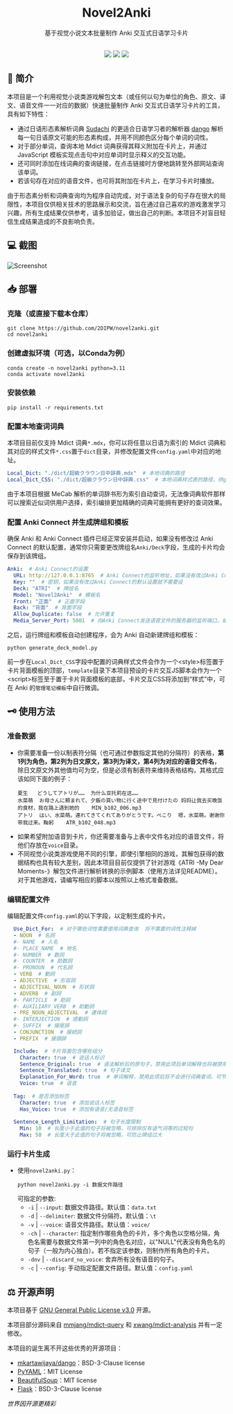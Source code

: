 <div class="title" align=center>
    <h1>Novel2Anki</h1>
	<div>基于视觉小说文本批量制作 Anki 交互式日语学习卡片</div>
    <br/>
    <p>
        <img src="https://img.shields.io/github/license/2DIPW/audio_dataset_vpr">
    	  <img src="https://img.shields.io/badge/python-3.11-blue">
        <img src="https://img.shields.io/github/stars/2DIPW/novel2anki?style=social">
    </p>
</div>

## 🚩 简介
本项目是一个利用视觉小说类游戏解包文本（或任何以句为单位的角色、原文、译文、语音文件一一对应的数据）快速批量制作 Anki 交互式日语学习卡片的工具，具有如下特性：
* 通过日语形态素解析词典 [Sudachi](https://github.com/WorksApplications/Sudachi) 的更适合日语学习者的解析器 [dango](https://github.com/mkartawijaya/dango) 解析每一句日语原文可能的形态素构成，并用不同颜色区分每个单词的词性。
* 对于部分单词，查询本地 Mdict 词典获得其释义附加在卡片上，并通过 JavaScript 模板实现点击句中对应单词时显示释义的交互功能。
* 还可同时添加在线词典的查询链接，在点击链接时方便地跳转至外部网站查询该单词。
* 若该句存在对应的语音文件，也可将其附加在卡片上，在学习卡片时播放。

由于形态素分析和词典查询均为程序自动完成，对于语法复杂的句子存在很大的局限性，本项目仅供相关技术的思路展示和交流，旨在通过自己喜欢的游戏激发学习兴趣，所有生成结果仅供参考，请多加验证，做出自己的判断。本项目不对盲目轻信生成结果造成的不良影响负责。

## 💻 截图
![Screenshot]()

## 📥 部署
### 克隆（或直接下载本仓库）
```shell
git clone https://github.com/2DIPW/novel2anki.git
cd novel2anki
```
### 创建虚拟环境（可选，以Conda为例）
```shell
conda create -n novel2anki python=3.11
conda activate novel2anki
```
### 安装依赖
```shell
pip install -r requirements.txt
```

### 配置本地查词词典
本项目目前仅支持 Mdict 词典`*.mdx`，你可以将任意以日语为索引的 Mdict 词典和其对应的样式文件`*.css`置于`dict`目录，并修改配置文件`config.yaml`中对应的地址。
```yaml
Local_Dict: "./dict/超級クラウン日中辞典.mdx"  # 本地词典的路径
Local_Dict_CSS: "./dict/超級クラウン日中辞典.css"  # 本地词典样式表的路径，供generate_deck_model.py自动生成Anki模板用
```

由于本项目根据 MeCab 解析的单词辞书形为索引自动查词，无法像词典软件那样可以搜索近似词供用户选择，索引编排更加精确的词典可能拥有更好的查词效果。

### 配置 Anki Connect 并生成牌组和模板
确保 Anki 和 Anki Connect 插件已经正常安装并启动，如果没有修改过 Anki Connect 的默认配置，通常你只需要更改牌组名`Anki/Deck`字段，生成的卡片均会保存到该牌组。
```yaml
Anki:  # Anki Connect的设置
  URL: http://127.0.0.1:8765  # Anki Connect的监听地址，如果没有改过Anki Connect的默认设置就不需要改
  Key: ""  # 密钥，如果没有改过Anki Connect的默认设置就不需要设
  Deck: "ATRI"  # 牌组名
  Model: "Novel2Anki"  # 模板名
  Front: "正面"  # 正面字段
  Back: "背面"  # 背面字段
  Allow_Duplicate: false  # 允许重复
  Media_Server_Port: 5001  # 向Anki Connect发送语音文件的服务器的监听端口，如果没有端口冲突就不需要改
```

之后，运行牌组和模板自动创建程序，会为 Anki 自动新建牌组和模板：
```shell
python generate_deck_model.py
```
前一步在`Local_Dict_CSS`字段中配置的词典样式文件会作为一个\<style\>标签置于卡片背面模板的顶部，`template`目录下本项目预设的卡片交互JS脚本会作为一个\<script\>标签至于置于卡片背面模板的底部，卡片交互CSS将添加到“样式”中，可在 Anki 的`管理笔记模板`中自行微调。

## 🗝 使用方法
### 准备数据
- 你需要准备一份以制表符分隔（也可通过参数指定其他的分隔符）的表格，**第1列为角色，第2列为日文原文，第3列为译文，第4列为对应的语音文件名**，除日文原文外其他值均可为空，但是必须有制表符来维持表格结构，其格式应该如同下面的例子：
   ```
   夏生	どうしてアトリが……	为什么亚托莉在这……	
   水菜萌	お母さんに頼まれて、夕飯の買い物に行く途中で見付けたの	妈妈让我去买晚饭的食材，我在路上遇到她的	MIN_b102_006.mp3
   アトリ	はい、水菜萌。連れてきてくれてありがとうです。ぺこり	嗯，水菜萌。谢谢你带我过来。鞠躬	ATR_b102_048.mp3
   ```
- 如果希望附加语音到卡片，你还需要准备与上表中文件名对应的语音文件，将他们存放在`voice`目录。
- 不同视觉小说类游戏使用不同的引擎，即使引擎相同的游戏，其解包获得的数据结构也具有较大差别，因此本项目目前仅提供了针对游戏《ATRI -My Dear Moments-》解包文件进行解析转换的示例脚本（使用方法详见README）。对于其他游戏，请编写相应的脚本以按照以上格式准备数据。
### 编辑配置文件
编辑配置文件`config.yaml`的以下字段，以定制生成的卡片。
  ```yaml
    Use_Dict_For:  # 对于哪些词性需要使用词典查询  将不需要的词性注释掉
    - NOUN  # 名詞
    #- NAME  # 人名
    #- PLACE_NAME  # 地名
    #- NUMBER  # 数詞
    #- COUNTER  # 助数詞
    #- PRONOUN  # 代名詞
    - VERB  # 動詞
    - ADJECTIVE  # 形容詞
    - ADJECTIVAL_NOUN  # 形状詞
    - ADVERB  # 副詞
    #- PARTICLE  # 助詞
    #- AUXILIARY_VERB  # 助動詞
    - PRE_NOUN_ADJECTIVAL  # 連体詞
    #- INTERJECTION  # 感動詞
    #- SUFFIX  # 接尾辞
    - CONJUNCTION  # 接続詞
    - PREFIX  # 接頭辞
 
    Include:  # 卡片背面包含哪些组分
      Character: true  # 说话人标识
      Sentence_Original: true  # 语法解析后的原句子，禁用此项后单词解释也将被禁用
      Sentence_Translated: true  # 句子译文
      Explanation_For_Word: true  # 单词解释，禁用此项后将不会进行词典查词，可节省时间
      Voice: true  # 语音
    
    Tag:  # 是否添加标签
      Character: true  # 添加说话人标签
      Has_Voice: true  # 添加有语音/无语音标签
    
    Sentence_Length_Limitation:  # 句子长度限制
      Min: 10  # 长度小于此值的句子将被忽略，可排除仅有语气词等的过短句
      Max: 50  # 长度大于此值的句子将被忽略，可防止牌组过大
  ```
### 运行卡片生成
- 使用`novel2anki.py`：
    ```shell
    python novel2anki.py -i 数据文件路径
    ```
    可指定的参数:
    - `-i` | `--input`: 数据文件路径。默认值：`data.txt`
    - `-d` | `--delimiter`: 数据文件分隔符。默认值：`\t`
    - `-v` | `--voice`: 语音文件路径。默认值：`voice/`
    - `-ch` | `--character`: 指定制作哪些角色的卡片，多个角色以空格分隔，角色名需要与数据文件第一列中的角色名对应，以"NULL"代表没有角色名的句子（一般为内心独白）。若不指定该参数，则制作所有角色的卡片。
    - `-dnv` | `--discard_no_voice`: 舍弃所有没有语音的句子。
    - `-c` | `--config`: 手动指定配置文件路径。默认值：`config.yaml`

## ⚖ 开源声明

本项目基于 [GNU General Public License v3.0](https://github.com/2DIPW/novel2anki/blob/master/LICENSE) 开源。

本项目部分源码来自 [mmjang/mdict-query](https://github.com/mmjang/mdict-query) 和 [xwang/mdict-analysis](https://bitbucket.org/xwang/mdict-analysis/src/master/) 并有一定修改。

本项目的诞生离不开这些优秀的开源项目：
* [mkartawijaya/dango](https://github.com/mkartawijaya/dango)：BSD-3-Clause license
* [PyYAML](https://pyyaml.org/)：MIT License
* [BeautifulSoup](https://code.launchpad.net/beautifulsoup)：MIT license
* [Flask](https://github.com/pallets/flask/)：BSD-3-Clause license

*世界因开源更精彩*